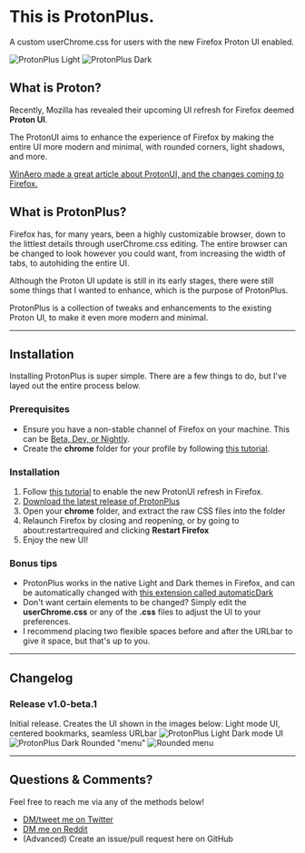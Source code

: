 # This is ProtonPlus.
A custom userChrome.css for users with the new Firefox Proton UI enabled.

![ProtonPlus Light](https://i.imgur.com/AVsLmpo.png)
![ProtonPlus Dark](https://i.imgur.com/1g6ccX7.png)

## What is Proton?
Recently, Mozilla has revealed their upcoming UI refresh for Firefox deemed **Proton UI**.

The ProtonUI aims to enhance the experience of Firefox by making the entire UI more modern and minimal, with rounded corners, light shadows, and more.

<a href="https://winaero.com/enable-the-new-proton-design-in-firefox/">WinAero made a great article about ProtonUI, and the changes coming to Firefox.</a>

## What is ProtonPlus?
Firefox has, for many years, been a highly customizable browser, down to the littlest details through userChrome.css editing. 
The entire browser can be changed to look however you could want, from increasing the width of tabs, to autohiding the entire UI.

Although the Proton UI update is still in its early stages, there were still some things that I wanted to enhance, which is the purpose of ProtonPlus.

ProtonPlus is a collection of tweaks and enhancements to the existing Proton UI, to make it even more modern and minimal.

<hr>

## Installation
Installing ProtonPlus is super simple. There are a few things to do, but I've layed out the entire process below.
### Prerequisites
* Ensure you have a non-stable channel of Firefox on your machine. This can be <a href="https://www.mozilla.org/en-US/firefox/channel/desktop/">Beta, Dev, or Nightly</a>.
* Create the **chrome** folder for your profile by following <a href="https://www.userchrome.org/how-create-userchrome-css.html">this tutorial</a>.
### Installation
1. Follow <a href="https://lifehacker.com/how-to-try-out-the-upcoming-firefox-redesign-now-1846221037">this tutorial</a> to enable the new ProtonUI refresh in Firefox.
2. <a href="https://github.com/Futur3Sn0w/FFProtonPlus/releases">Download the latest release of ProtonPlus</a>
3. Open your **chrome** folder, and extract the raw CSS files into the folder
4. Relaunch Firefox by closing and reopening, or by going to about:restartrequired and clicking **Restart Firefox**
5. Enjoy the new UI!
### Bonus tips
* ProtonPlus works in the native Light and Dark themes in Firefox, and can be automatically changed with <a href="https://github.com/skhzhang/time-based-themes/">this extension called automaticDark</a>
* Don't want certain elements to be changed? Simply edit the **userChrome.css** or any of the **.css** files to adjust the UI to your preferences.
* I recommend placing two flexible spaces before and after the URLbar to give it space, but that's up to you.

<hr>

## Changelog
### Release v1.0-beta.1
Initial release. Creates the UI shown in the images below:
Light mode UI, centered bookmarks, seamless URLbar
![ProtonPlus Light](https://i.imgur.com/AVsLmpo.png)
Dark mode UI
![ProtonPlus Dark](https://i.imgur.com/1g6ccX7.png)
Rounded "menu"
![Rounded menu](https://i.imgur.com/3J17QLW.png)

<hr>

## Questions & Comments?
Feel free to reach me via any of the methods below!
* <a href="https://www.twitter.com/Futur3Sn0w">DM/tweet me on Twitter</a>
* <a href="https://www.reddit.com/user/TheVoneTrecker">DM me on Reddit</a>
* (Advanced) Create an issue/pull request here on GitHub
